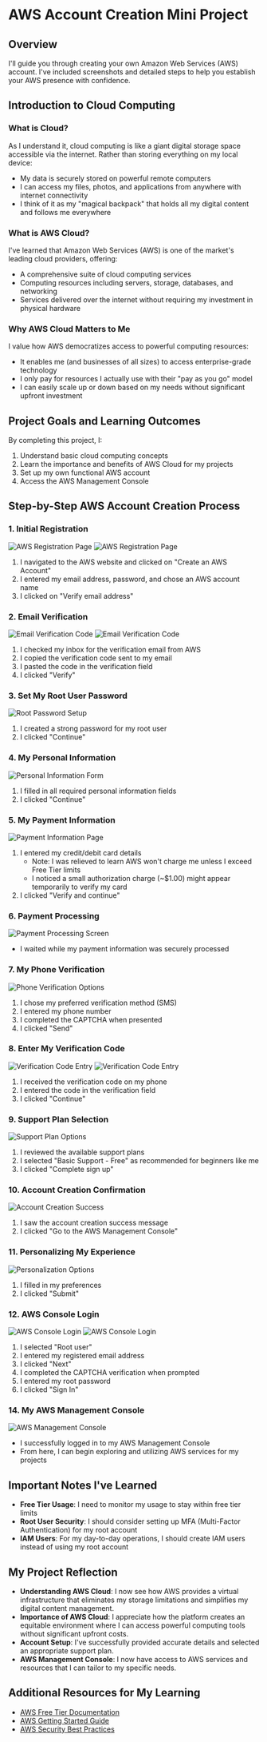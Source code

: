 # AWS Account Creation Mini Project

## Overview
I'll guide you through creating your own Amazon Web Services (AWS) account. I've included screenshots and detailed steps to help you establish your AWS presence with confidence.

## Introduction to Cloud Computing

### What is Cloud?
As I understand it, cloud computing is like a giant digital storage space accessible via the internet. Rather than storing everything on my local device:
- My data is securely stored on powerful remote computers
- I can access my files, photos, and applications from anywhere with internet connectivity
- I think of it as my "magical backpack" that holds all my digital content and follows me everywhere

### What is AWS Cloud?
I've learned that Amazon Web Services (AWS) is one of the market's leading cloud providers, offering:
- A comprehensive suite of cloud computing services
- Computing resources including servers, storage, databases, and networking
- Services delivered over the internet without requiring my investment in physical hardware

### Why AWS Cloud Matters to Me
I value how AWS democratizes access to powerful computing resources:
- It enables me (and businesses of all sizes) to access enterprise-grade technology
- I only pay for resources I actually use with their "pay as you go" model
- I can easily scale up or down based on my needs without significant upfront investment

## Project Goals and Learning Outcomes
By completing this project, I:
1. Understand basic cloud computing concepts
2. Learn the importance and benefits of AWS Cloud for my projects
3. Set up my own functional AWS account
4. Access the AWS Management Console

## Step-by-Step AWS Account Creation Process

### 1. Initial Registration
![AWS Registration Page](img/initial_page.png)
![AWS Registration Page](img/step2.png)
1. I navigated to the AWS website and clicked on "Create an AWS Account"
2. I entered my email address, password, and chose an AWS account name
3. I clicked on "Verify email address"

### 2. Email Verification
![Email Verification Code](img/step3.png)
![Email Verification Code](img/step4.png)
1. I checked my inbox for the verification email from AWS
2. I copied the verification code sent to my email
3. I pasted the code in the verification field
4. I clicked "Verify"

### 3. Set My Root User Password
![Root Password Setup](img/step5.png)
1. I created a strong password for my root user
2. I clicked "Continue"

### 4. My Personal Information
![Personal Information Form](img/step6.png)
1. I filled in all required personal information fields
2. I clicked "Continue"

### 5. My Payment Information
![Payment Information Page](img/step7.png)
1. I entered my credit/debit card details
   - Note: I was relieved to learn AWS won't charge me unless I exceed Free Tier limits
   - I noticed a small authorization charge (~$1.00) might appear temporarily to verify my card
2. I clicked "Verify and continue"

### 6. Payment Processing
![Payment Processing Screen](img/step8.png)
- I waited while my payment information was securely processed

### 7. My Phone Verification
![Phone Verification Options](img/step10.png)
1. I chose my preferred verification method (SMS)
2. I entered my phone number
3. I completed the CAPTCHA when presented
4. I clicked "Send"

### 8. Enter My Verification Code
![Verification Code Entry](img/step11.png)
![Verification Code Entry](img/step12.png)
1. I received the verification code on my phone
2. I entered the code in the verification field
3. I clicked "Continue"

### 9. Support Plan Selection
![Support Plan Options](img/step13.png)
1. I reviewed the available support plans
2. I selected "Basic Support - Free" as recommended for beginners like me
3. I clicked "Complete sign up"

### 10. Account Creation Confirmation
![Account Creation Success](img/step14.png)
1. I saw the account creation success message
2. I clicked "Go to the AWS Management Console"

### 11. Personalizing My Experience
![Personalization Options](img/step15.png)
1. I filled in my preferences
2. I clicked "Submit"

### 12. AWS Console Login
![AWS Console Login](img/step16.png)
![AWS Console Login](img/step17.png)
1. I selected "Root user"
2. I entered my registered email address
3. I clicked "Next"
4. I completed the CAPTCHA verification when prompted
5. I entered my root password
6. I clicked "Sign In"

### 14. My AWS Management Console
![AWS Management Console](img/step20.png)
- I successfully logged in to my AWS Management Console
- From here, I can begin exploring and utilizing AWS services for my projects

## Important Notes I've Learned
- **Free Tier Usage**: I need to monitor my usage to stay within free tier limits
- **Root User Security**: I should consider setting up MFA (Multi-Factor Authentication) for my root account
- **IAM Users**: For my day-to-day operations, I should create IAM users instead of using my root account

## My Project Reflection
- **Understanding AWS Cloud**: I now see how AWS provides a virtual infrastructure that eliminates my storage limitations and simplifies my digital content management.
- **Importance of AWS Cloud**: I appreciate how the platform creates an equitable environment where I can access powerful computing tools without significant upfront costs.
- **Account Setup**: I've successfully provided accurate details and selected an appropriate support plan.
- **AWS Management Console**: I now have access to AWS services and resources that I can tailor to my specific needs.

## Additional Resources for My Learning
- [AWS Free Tier Documentation](https://aws.amazon.com/free/)
- [AWS Getting Started Guide](https://aws.amazon.com/getting-started/)
- [AWS Security Best Practices](https://aws.amazon.com/security/security-resources/)